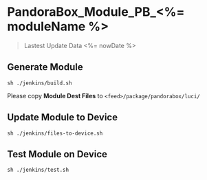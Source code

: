 # PandoraBox_Module_PB_<%= moduleName %>

> Lastest Update Data <%= nowDate %>

## Generate Module

`sh ./jenkins/build.sh`

Please copy **Module Dest Files** to `<feed>/package/pandorabox/luci/`

## Update Module to Device

`sh ./jenkins/files-to-device.sh`

## Test Module on Device

`sh ./jenkins/test.sh`
